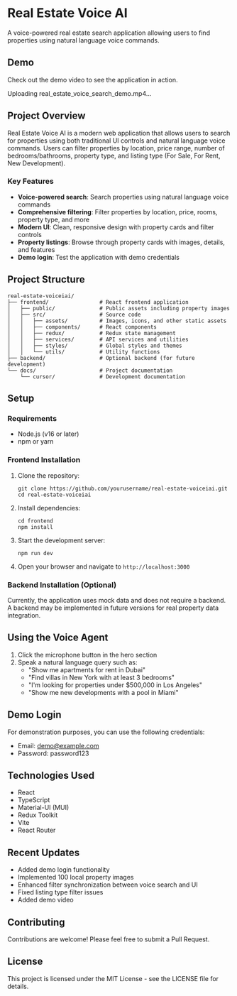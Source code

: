 # Real Estate Voice AI

A voice-powered real estate search application allowing users to find properties using natural language voice commands.

## Demo
Check out the demo video to see the application in action.


Uploading real_estate_voice_search_demo.mp4…



## Project Overview

Real Estate Voice AI is a modern web application that allows users to search for properties using both traditional UI controls and natural language voice commands. Users can filter properties by location, price range, number of bedrooms/bathrooms, property type, and listing type (For Sale, For Rent, New Development).

### Key Features

- **Voice-powered search**: Search properties using natural language voice commands
- **Comprehensive filtering**: Filter properties by location, price, rooms, property type, and more
- **Modern UI**: Clean, responsive design with property cards and filter controls
- **Property listings**: Browse through property cards with images, details, and features
- **Demo login**: Test the application with demo credentials

## Project Structure

```
real-estate-voiceiai/
├── frontend/                # React frontend application
│   ├── public/              # Public assets including property images
│   ├── src/                 # Source code
│   │   ├── assets/          # Images, icons, and other static assets
│   │   ├── components/      # React components
│   │   ├── redux/           # Redux state management
│   │   ├── services/        # API services and utilities
│   │   ├── styles/          # Global styles and themes
│   │   └── utils/           # Utility functions
├── backend/                 # Optional backend (for future development)
└── docs/                    # Project documentation
    └── cursor/              # Development documentation
```

## Setup

### Requirements

- Node.js (v16 or later)
- npm or yarn

### Frontend Installation

1. Clone the repository:
   ```
   git clone https://github.com/yourusername/real-estate-voiceiai.git
   cd real-estate-voiceiai
   ```

2. Install dependencies:
   ```
   cd frontend
   npm install
   ```

3. Start the development server:
   ```
   npm run dev
   ```

4. Open your browser and navigate to `http://localhost:3000`

### Backend Installation (Optional)

Currently, the application uses mock data and does not require a backend. A backend may be implemented in future versions for real property data integration.

## Using the Voice Agent

1. Click the microphone button in the hero section
2. Speak a natural language query such as:
   - "Show me apartments for rent in Dubai"
   - "Find villas in New York with at least 3 bedrooms"
   - "I'm looking for properties under $500,000 in Los Angeles"
   - "Show me new developments with a pool in Miami"

## Demo Login

For demonstration purposes, you can use the following credentials:
- Email: demo@example.com
- Password: password123

## Technologies Used

- React
- TypeScript
- Material-UI (MUI)
- Redux Toolkit
- Vite
- React Router

## Recent Updates

- Added demo login functionality
- Implemented 100 local property images
- Enhanced filter synchronization between voice search and UI
- Fixed listing type filter issues
- Added demo video

## Contributing

Contributions are welcome! Please feel free to submit a Pull Request.

## License

This project is licensed under the MIT License - see the LICENSE file for details. 
